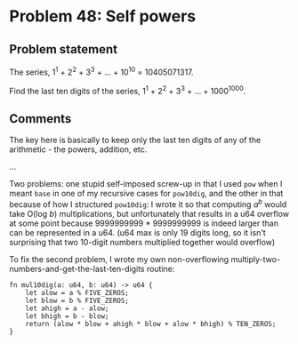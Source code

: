 # Problem 48: Self powers

## Problem statement

<p>The series, 1<sup>1</sup> + 2<sup>2</sup> + 3<sup>3</sup> + ... + 10<sup>10</sup> = 10405071317.</p>
<p>Find the last ten digits of the series, 1<sup>1</sup> + 2<sup>2</sup> + 3<sup>3</sup> + ... + 1000<sup>1000</sup>.</p>

## Comments

The key here is basically to keep only the last ten digits of any of the arithmetic - the powers, addition, etc.

...

Two problems: one stupid self-imposed screw-up in that I used `pow` when I meant `base` in one of my
recursive cases for `pow10dig`, and the other in that because of how I structured `pow10dig`: I wrote
it so that computing <i>a<sup>b</sup></i> would take O(log <i>b</i>) multiplications, but unfortunately
that results in a u64 overflow at some point because 9999999999 * 9999999999 is indeed larger than can
be represented in a u64. (u64 max is only 19 digits long, so it isn't surprising that two 10-digit
numbers multiplied together would overflow)

To fix the second problem, I wrote my own non-overflowing multiply-two-numbers-and-get-the-last-ten-digits routine:

    fn mul10dig(a: u64, b: u64) -> u64 {
        let alow = a % FIVE_ZEROS;
        let blow = b % FIVE_ZEROS;
        let ahigh = a - alow;
        let bhigh = b - blow;
        return (alow * blow + ahigh * blow + alow * bhigh) % TEN_ZEROS;
    }
